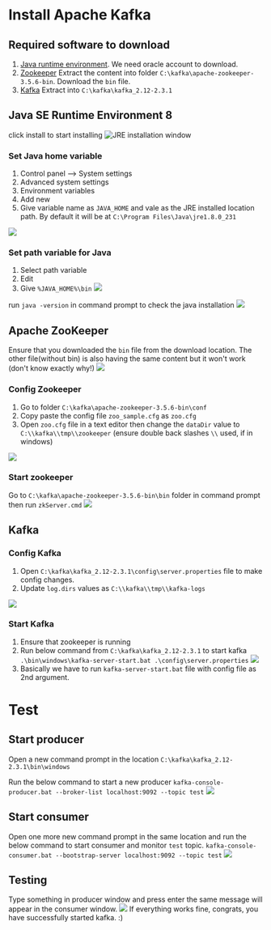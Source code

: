# Install Apache Kafka

## Required software to download
1. [Java runtime environment](https://www.oracle.com/technetwork/java/javase/downloads/jre8-downloads-2133155.html). We need oracle account to download.
2. [Zookeeper](http://zookeeper.apache.org/releases.html) Extract the content into folder `C:\kafka\apache-zookeeper-3.5.6-bin`. Download the `bin` file.
3. [Kafka](http://kafka.apache.org/downloads.html) Extract into `C:\kafka\kafka_2.12-2.3.1`

## Java SE Runtime Environment 8

click install to start installing
![JRE installation window](JRE%20installation%20window.png)

### Set Java home variable

1. Control panel --> System settings
2. Advanced system settings
3. Environment variables
4. Add new
5. Give variable name as `JAVA_HOME` and vale as the JRE installed location path. By default it will be at `C:\Program Files\Java\jre1.8.0_231`

![](set%20java%20home%20variable.png)

### Set path variable for Java
1. Select path variable
2. Edit
3. Give `%JAVA_HOME%\bin`
![](set%20path%20variable%20for%20java.png)

run `java -version` in command prompt to check the java installation
![](verify%20java%20installation%20from%20command%20prompt.png)

## Apache ZooKeeper

Ensure that you downloaded the `bin` file from the download location. The other file(without bin) is also having the same content but it won't work (don't know exactly why!)
![](zookeper%20download%20bin%20file.png)

### Config Zookeeper
1. Go to folder `C:\kafka\apache-zookeeper-3.5.6-bin\conf`
2. Copy paste the config file `zoo_sample.cfg` as `zoo.cfg`
3. Open `zoo.cfg` file in a text editor then change the `dataDir` value to `C:\\kafka\\tmp\\zookeeper` (ensure double back slashes `\\` used, if in windows)

![](zookeeper%20change%20dataDir%20location.png)

### Start zookeeper
Go to `C:\kafka\apache-zookeeper-3.5.6-bin\bin` folder in command prompt then run `zkServer.cmd`
![](start%20zookeeper.png)

## Kafka

### Config Kafka
1. Open `C:\kafka\kafka_2.12-2.3.1\config\server.properties` file to make config changes.
2. Update `log.dirs` values as `C:\\kafka\\tmp\\kafka-logs`

![](kafka%20log%20config%20location.png)

### Start Kafka
1. Ensure that zookeeper is running
2. Run below command from `C:\kafka\kafka_2.12-2.3.1` to start kafka
`.\bin\windows\kafka-server-start.bat .\config\server.properties`
![](start%20kafka.png)
3. Basically we have to run `kafka-server-start.bat` file with config file as 2nd argument.

# Test

## Start producer
Open a new command prompt in the location `C:\kafka\kafka_2.12-2.3.1\bin\windows`

Run the below command to start a new producer
`kafka-console-producer.bat --broker-list localhost:9092 --topic test`
![](start%20producer%20for%20testing.png)

## Start consumer
Open one more new command prompt in the same location and run the below command to start consumer and monitor `test` topic.
`kafka-console-consumer.bat --bootstrap-server localhost:9092 --topic test`
![](start%20consumer.png)

## Testing

Type something in producer window and press enter the same message will appear in the consumer window.
![](kafka%20producer%20and%20consumer%20window%20for%20testing.png)
If everything works fine, congrats, you have successfully started kafka. :)